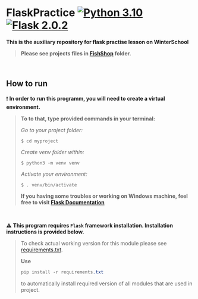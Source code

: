 # FlaskPractice [![Python 3.10](https://img.shields.io/badge/Python-3.10.2-yellow)](https://www.python.org/downloads/release/python-3102/) [![Flask 2.0.2](https://img.shields.io/badge/Flask-2.0.2-green)](https://flask.palletsprojects.com/en/2.0.x/changes/)
**This is the auxiliary repository for flask practise lesson on WinterSchool**

>**Please see projects files in [FishShop](/FishShop) folder.**

<br />  

## How to run

:exclamation: **In order to run this programm, you will need to create a virtual environment.**
>**To to that, type provided commands in your terminal:**
>
>_Go to your project folder:_
>```
>$ cd myproject
>```
>
>_Create venv folder within:_
>```
>$ python3 -m venv venv
>```
>
>_Activate your environment:_
>```
>$ . venv/bin/activate
>```
>
> **If you having some troubles or working on Windows machine, feel free to visit [Flask Documentation](https://flask.palletsprojects.com/en/2.0.x/installation/)**

<br /> 

:warning: **This program requires ```Flask``` framework installation. Installation instructions is provided below.**
> 
> To check actual working version for this module please see [requirements.txt](requirements.txt).
> 
> **Use** 
> ``` CSS
> pip install -r requirements.txt
> ``` 
> to automatically install required version of all modules that are used in project.
